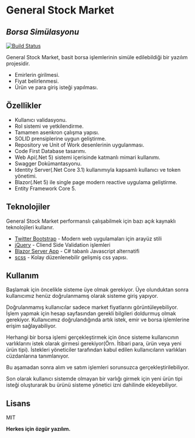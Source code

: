 # General Stock Market
## _Borsa Simülasyonu_



[![Build Status](https://travis-ci.org/joemccann/dillinger.svg?branch=master)](https://travis-ci.org/joemccann/dillinger)

General Stock Market, basit borsa işlemlerinin simüle edilebildiği bir yazılım projesidir.

- Emirlerin girilmesi.
- Fiyat belirlenmesi.
- Ürün ve para giriş isteği yapılması.

## Özellikler

- Kullanıcı validasyonu.
- Rol sistemi ve yetkilendirme.
- Tamamen asenkron çalışma yapısı.
- SOLID prensiplerine uygun geliştirme.
- Repository ve Unit of Work desenlerinin uygulanması.
- Code First Database tasarımı.
- Web Api(.Net 5) sistemi içerisinde katmanlı mimari kullanımı.
- Swagger Dokümantasyonu.
- Identity Server(.Net Core 3.1) kullanımıyla kapsamlı kullanıcı ve token yönetimi.
- Blazor(.Net 5) ile single page modern reactive uygulama geliştirme.
- Entity Framework Core 5.


## Teknolojiler

General Stock Market performanslı çalışabilmek için bazı açık kaynaklı teknolojileri kullanır.


- [Twitter Bootstrap] - Modern web uygulamaları için arayüz stili
- [jQuery] - Cliend Side Validation işlemleri
- [Blazor Server App] - C# tabanlı Javascript alternatifi 
- [scss] - Kolay düzenlenebilir gelişmiş css yapısı.

## Kullanım

Başlamak için öncelikle sisteme üye olmak gerekiyor. Üye olunduktan sonra kullanıcımız henüz doğrulanmamış olarak sisteme giriş yapıyor.

Doğrulanmamış kullanıcılar sadece market fiyatlarını görüntüleyebiliyor. İşlem yapmak için hesap sayfasından gerekli bilgileri doldurmuş olmak gerekiyor. Kullanıcımız doğrulandığında artık istek, emir ve borsa işlemlerine erişim sağlayabiliyor.

Herhangi bir borsa işlemi gerçekleştirmek için önce sisteme kullanıcının varlıklarını istek olarak girmesi gerekiyor(Örn. İtibari para, ürün veya yeni ürün tipi). İstekleri yöneticiler tarafından kabul edilen kullanıcıların varlıkları cüzdanlarına tanımlanıyor. 

Bu aşamadan sonra alım ve satım işlemleri sorunsuzca gerçekleştirilebiliyor.

Son olarak kullanıcı sistemde olmayan bir varlığı girmek için yeni ürün tipi isteği oluşturarak bu ürünü sisteme yönetici izni dahilinde ekleyebiliyor.

## Lisans

MIT

**Herkes için özgür yazılım.**

[//]: # (These are reference links used in the body of this note and get stripped out when the markdown processor does its job. There is no need to format nicely because it shouldn't be seen. Thanks SO - http://stackoverflow.com/questions/4823468/store-comments-in-markdown-syntax)

   [dill]: <https://github.com/joemccann/dillinger>
   [git-repo-url]: <https://github.com/joemccann/dillinger.git>
   [john gruber]: <http://daringfireball.net>
   [df1]: <http://daringfireball.net/projects/markdown/>
   [markdown-it]: <https://github.com/markdown-it/markdown-it>
   [Ace Editor]: <http://ace.ajax.org>
   [node.js]: <http://nodejs.org>
   [Twitter Bootstrap]: <http://twitter.github.com/bootstrap/>
   [jQuery]: <http://jquery.com>
   [@tjholowaychuk]: <http://twitter.com/tjholowaychuk>
   [express]: <http://expressjs.com>
   [AngularJS]: <http://angularjs.org>
   [Gulp]: <http://gulpjs.com>
   [Blazor Server App]:<https://docs.microsoft.com/tr-tr/aspnet/core/blazor/?view=aspnetcore-5.0>
   [scss]:<sass-lang.com>

   [PlDb]: <https://github.com/joemccann/dillinger/tree/master/plugins/dropbox/README.md>
   [PlGh]: <https://github.com/joemccann/dillinger/tree/master/plugins/github/README.md>
   [PlGd]: <https://github.com/joemccann/dillinger/tree/master/plugins/googledrive/README.md>
   [PlOd]: <https://github.com/joemccann/dillinger/tree/master/plugins/onedrive/README.md>
   [PlMe]: <https://github.com/joemccann/dillinger/tree/master/plugins/medium/README.md>
   [PlGa]: <https://github.com/RahulHP/dillinger/blob/master/plugins/googleanalytics/README.md>
